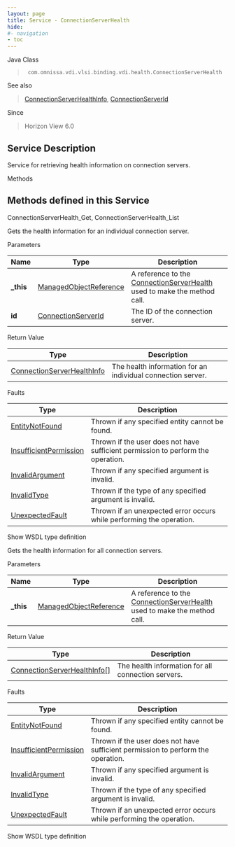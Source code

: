 ```yaml
---
layout: page
title: Service - ConnectionServerHealth
hide:
#- navigation
- toc
---
```








Java Class
> ` com.omnissa.vdi.vlsi.binding.vdi.health.ConnectionServerHealth`

See also
> [ConnectionServerHealthInfo](vdi.health.ConnectionServerHealth.ConnectionServerHealthInfo.md), [ConnectionServerId](vdi.entity.ConnectionServerId.md)

Since
> Horizon View 6.0





## Service Description

Service for retrieving health information on connection servers.

Methods

Methods defined in this Service
---
ConnectionServerHealth_Get, ConnectionServerHealth_List




Gets the health information for an individual connection server.

Parameters

Name| Type| Description
---|---|---
**_this**| [ManagedObjectReference](vmodl.ManagedObjectReference.md)|  A reference to the [ConnectionServerHealth](vdi.health.ConnectionServerHealth.md) used to make the method call.
**id**| [ConnectionServerId](vdi.entity.ConnectionServerId.md)|  The ID of the connection server.




Return Value

Type |  Description
---|---
[ConnectionServerHealthInfo](vdi.health.ConnectionServerHealth.ConnectionServerHealthInfo.md)| The health information for an individual connection server.



Faults

Type |  Description
---|---
[EntityNotFound](vdi.fault.EntityNotFound.md)| Thrown if any specified entity cannot be found.
[InsufficientPermission](vdi.fault.InsufficientPermission.md)| Thrown if the user does not have sufficient permission to perform the operation.
[InvalidArgument](vdi.fault.InvalidArgument.md)| Thrown if any specified argument is invalid.
[InvalidType](vdi.fault.InvalidType.md)| Thrown if the type of any specified argument is invalid.
[UnexpectedFault](vdi.fault.UnexpectedFault.md)| Thrown if an unexpected error occurs while performing the operation.

Show WSDL type definition







Gets the health information for all connection servers.

Parameters

Name| Type| Description
---|---|---
**_this**| [ManagedObjectReference](vmodl.ManagedObjectReference.md)|  A reference to the [ConnectionServerHealth](vdi.health.ConnectionServerHealth.md) used to make the method call.



Return Value

Type |  Description
---|---
[ConnectionServerHealthInfo[]](vdi.health.ConnectionServerHealth.ConnectionServerHealthInfo.md)| The health information for all connection servers.



Faults

Type |  Description
---|---
[EntityNotFound](vdi.fault.EntityNotFound.md)| Thrown if any specified entity cannot be found.
[InsufficientPermission](vdi.fault.InsufficientPermission.md)| Thrown if the user does not have sufficient permission to perform the operation.
[InvalidArgument](vdi.fault.InvalidArgument.md)| Thrown if any specified argument is invalid.
[InvalidType](vdi.fault.InvalidType.md)| Thrown if the type of any specified argument is invalid.
[UnexpectedFault](vdi.fault.UnexpectedFault.md)| Thrown if an unexpected error occurs while performing the operation.

Show WSDL type definition












 
